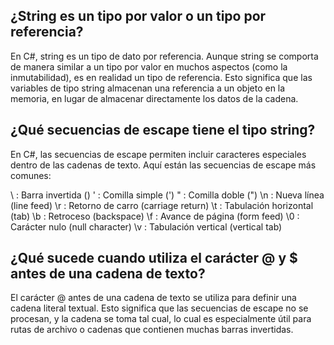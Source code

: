 ## ¿String es un tipo por valor o un tipo por referencia?
En C#, string es un tipo de dato por referencia. Aunque string se comporta de manera similar a un tipo por valor en muchos aspectos (como la inmutabilidad), es en realidad un tipo de referencia. Esto significa que las variables de tipo string almacenan una referencia a un objeto en la memoria, en lugar de almacenar directamente los datos de la cadena.

## ¿Qué secuencias de escape tiene el tipo string?
En C#, las secuencias de escape permiten incluir caracteres especiales dentro de las cadenas de texto. Aquí están las secuencias de escape más comunes:

\\ : Barra invertida (\)
\' : Comilla simple (')
\" : Comilla doble (")
\n : Nueva línea (line feed)
\r : Retorno de carro (carriage return)
\t : Tabulación horizontal (tab)
\b : Retroceso (backspace)
\f : Avance de página (form feed)
\0 : Carácter nulo (null character)
\v : Tabulación vertical (vertical tab)

## ¿Qué sucede cuando utiliza el carácter @ y $ antes de una cadena de texto?

El carácter @ antes de una cadena de texto se utiliza para definir una cadena literal textual. Esto significa que las secuencias de escape no se procesan, y la cadena se toma tal cual, lo cual es especialmente útil para rutas de archivo o cadenas que contienen muchas barras invertidas.












